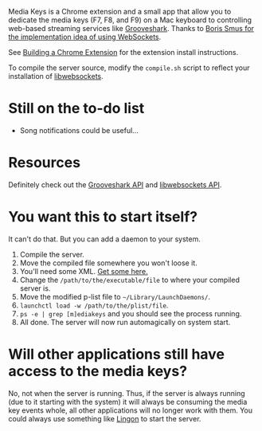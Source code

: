 Media Keys is a Chrome extension and a small app that allow you to dedicate the media keys (F7, F8, and F9) on a Mac keyboard to controlling web-based streaming services like [Grooveshark](http://grooveshark.com). Thanks to [Boris Smus for the implementation idea of using WebSockets](http://smus.com/chrome-media-keys-revisited/).

See [Building a Chrome Extension](http://developer.chrome.com/extensions/getstarted.html#unpacked) for the extension install instructions.

To compile the server source, modify the `compile.sh` script to reflect your installation of [libwebsockets](http://libwebsockets.org/).

Still on the to-do list
=======================

* Song notifications could be useful...

Resources
=========

Definitely check out the [Grooveshark API](http://grooveshark.com/GroovesharkAPI.html) and [libwebsockets API](http://libwebsockets.org/libwebsockets-api-doc.html).

You want this to start itself?
==============================

It can't do that. But you can add a daemon to your system.

1. Compile the server.
2. Move the compiled file somewhere you won't loose it.
3. You'll need some XML. [Get some here.](https://gist.github.com/whymarrh/4965481)
4. Change the `/path/to/the/executable/file` to where your compiled server is.
5. Move the modified p-list file to `~/Library/LaunchDaemons/`.
6. `launchctl load -w /path/to/the/plist/file`.
7. `ps -e | grep [m]ediakeys` and you should see the process running.
8. All done. The server will now run automagically on system start.

Will other applications still have access to the media keys?
============================================================

No, not when the server is running. Thus, if the server is always running (due to it starting with the system) it will always be consuming the media key events whole, all other applications will no longer work with them. You could always use something like [Lingon](http://www.peterborgapps.com/lingon/) to start the server.
